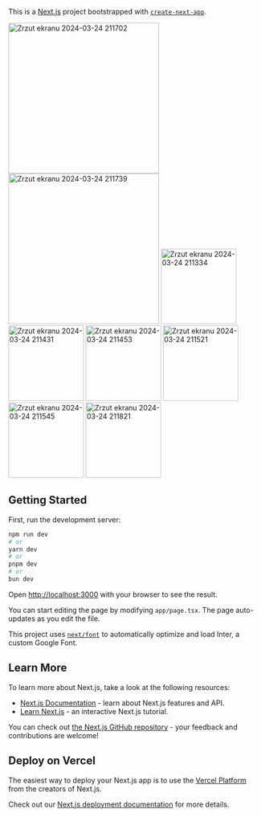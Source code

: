 This is a [Next.js](https://nextjs.org/) project bootstrapped with [`create-next-app`](https://github.com/vercel/next.js/tree/canary/packages/create-next-app).

<img width="300" alt="Zrzut ekranu 2024-03-24 211702" src="https://github.com/ajarek/next-14-ep-34-programming-course/assets/61388692/b5686924-71f0-4926-9f17-c7f37643bc7c">
<img width="300" alt="Zrzut ekranu 2024-03-24 211739" src="https://github.com/ajarek/next-14-ep-34-programming-course/assets/61388692/12305cdd-ed9f-40b8-9398-4bb68986863f">

<img width="150" alt="Zrzut ekranu 2024-03-24 211334" src="https://github.com/ajarek/next-14-ep-34-programming-course/assets/61388692/26053dcd-bf42-4693-bda5-6e0cdabe10b0">
<img width="150" alt="Zrzut ekranu 2024-03-24 211431" src="https://github.com/ajarek/next-14-ep-34-programming-course/assets/61388692/12c5def9-afcc-4503-969e-f676c301d889">
<img width="150" alt="Zrzut ekranu 2024-03-24 211453" src="https://github.com/ajarek/next-14-ep-34-programming-course/assets/61388692/d752092b-15b9-482e-964e-3acf8e829d49">
<img width="150" alt="Zrzut ekranu 2024-03-24 211521" src="https://github.com/ajarek/next-14-ep-34-programming-course/assets/61388692/2135fac2-d513-484f-82ad-945871eaf19d">
<img width="150" alt="Zrzut ekranu 2024-03-24 211545" src="https://github.com/ajarek/next-14-ep-34-programming-course/assets/61388692/59fcb1c8-3c21-4ea2-8fad-01eddcb0fa94">
<img width="150" alt="Zrzut ekranu 2024-03-24 211821" src="https://github.com/ajarek/next-14-ep-34-programming-course/assets/61388692/c0e93ed3-d031-4da4-a728-c6df0cbfc621">

## Getting Started

First, run the development server:

```bash
npm run dev
# or
yarn dev
# or
pnpm dev
# or
bun dev
```

Open [http://localhost:3000](http://localhost:3000) with your browser to see the result.

You can start editing the page by modifying `app/page.tsx`. The page auto-updates as you edit the file.

This project uses [`next/font`](https://nextjs.org/docs/basic-features/font-optimization) to automatically optimize and load Inter, a custom Google Font.

## Learn More

To learn more about Next.js, take a look at the following resources:

- [Next.js Documentation](https://nextjs.org/docs) - learn about Next.js features and API.
- [Learn Next.js](https://nextjs.org/learn) - an interactive Next.js tutorial.

You can check out [the Next.js GitHub repository](https://github.com/vercel/next.js/) - your feedback and contributions are welcome!

## Deploy on Vercel

The easiest way to deploy your Next.js app is to use the [Vercel Platform](https://vercel.com/new?utm_medium=default-template&filter=next.js&utm_source=create-next-app&utm_campaign=create-next-app-readme) from the creators of Next.js.

Check out our [Next.js deployment documentation](https://nextjs.org/docs/deployment) for more details.
